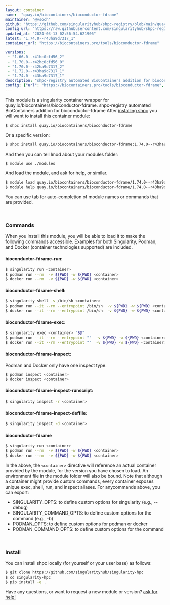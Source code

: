 ```yaml
---
layout: container
name:  "quay.io/biocontainers/bioconductor-fdrame"
maintainer: "@vsoch"
github: "https://github.com/singularityhub/shpc-registry/blob/main/quay.io/biocontainers/bioconductor-fdrame/container.yaml"
config_url: "https://raw.githubusercontent.com/singularityhub/shpc-registry/main/quay.io/biocontainers/bioconductor-fdrame/container.yaml"
updated_at: "2024-03-13 02:56:54.621906"
latest: "1.74.0--r43ha9d7317_1"
container_url: "https://biocontainers.pro/tools/bioconductor-fdrame"

versions:
 - "1.66.0--r41hc0cfd56_2"
 - "1.70.0--r42hc0cfd56_0"
 - "1.70.0--r42ha9d7317_2"
 - "1.72.0--r43ha9d7317_1"
 - "1.74.0--r43ha9d7317_1"
description: "shpc-registry automated BioContainers addition for bioconductor-fdrame"
config: {"url": "https://biocontainers.pro/tools/bioconductor-fdrame", "maintainer": "@vsoch", "description": "shpc-registry automated BioContainers addition for bioconductor-fdrame", "latest": {"1.74.0--r43ha9d7317_1": "sha256:0bf58c0a1e848cce461e6dc619a09db13c7d580137f17ab2258631984180f9dd"}, "tags": {"1.66.0--r41hc0cfd56_2": "sha256:d794d14fe3eb4ffb17e694ce1c96f9758a4fe0628a2b4afb37b31e9347a75a80", "1.70.0--r42hc0cfd56_0": "sha256:605530d62f299f7038896709cf76176daf031cb31348264c76455bd4b5796f07", "1.70.0--r42ha9d7317_2": "sha256:ffa3d02bb29fcfb3132a68c730f59c9a51082dc1d42d23fef13f16aca2229ade", "1.72.0--r43ha9d7317_1": "sha256:78e7ff30c2851b4bc4f1b122b83f8cfaf50378f6f12fdad5a0d390ef62cf4a87", "1.74.0--r43ha9d7317_1": "sha256:0bf58c0a1e848cce461e6dc619a09db13c7d580137f17ab2258631984180f9dd"}, "docker": "quay.io/biocontainers/bioconductor-fdrame"}
---
```


This module is a singularity container wrapper for quay.io/biocontainers/bioconductor-fdrame.
shpc-registry automated BioContainers addition for bioconductor-fdrame
After [installing shpc](#install) you will want to install this container module:


```bash
$ shpc install quay.io/biocontainers/bioconductor-fdrame
```

Or a specific version:

```bash
$ shpc install quay.io/biocontainers/bioconductor-fdrame:1.74.0--r43ha9d7317_1
```

And then you can tell lmod about your modules folder:

```bash
$ module use ./modules
```

And load the module, and ask for help, or similar.

```bash
$ module load quay.io/biocontainers/bioconductor-fdrame/1.74.0--r43ha9d7317_1
$ module help quay.io/biocontainers/bioconductor-fdrame/1.74.0--r43ha9d7317_1
```

You can use tab for auto-completion of module names or commands that are provided.

<br>

### Commands

When you install this module, you will be able to load it to make the following commands accessible.
Examples for both Singularity, Podman, and Docker (container technologies supported) are included.

#### bioconductor-fdrame-run:

```bash
$ singularity run <container>
$ podman run --rm  -v ${PWD} -w ${PWD} <container>
$ docker run --rm  -v ${PWD} -w ${PWD} <container>
```

#### bioconductor-fdrame-shell:

```bash
$ singularity shell -s /bin/sh <container>
$ podman run --it --rm --entrypoint /bin/sh  -v ${PWD} -w ${PWD} <container>
$ docker run --it --rm --entrypoint /bin/sh  -v ${PWD} -w ${PWD} <container>
```

#### bioconductor-fdrame-exec:

```bash
$ singularity exec <container> "$@"
$ podman run --it --rm --entrypoint ""  -v ${PWD} -w ${PWD} <container> "$@"
$ docker run --it --rm --entrypoint ""  -v ${PWD} -w ${PWD} <container> "$@"
```

#### bioconductor-fdrame-inspect:

Podman and Docker only have one inspect type.

```bash
$ podman inspect <container>
$ docker inspect <container>
```

#### bioconductor-fdrame-inspect-runscript:

```bash
$ singularity inspect -r <container>
```

#### bioconductor-fdrame-inspect-deffile:

```bash
$ singularity inspect -d <container>
```



#### bioconductor-fdrame

```bash
$ singularity run <container>
$ podman run --rm  -v ${PWD} -w ${PWD} <container>
$ docker run --rm  -v ${PWD} -w ${PWD} <container>
```


In the above, the `<container>` directive will reference an actual container provided
by the module, for the version you have chosen to load. An environment file in the
module folder will also be bound. Note that although a container
might provide custom commands, every container exposes unique exec, shell, run, and
inspect aliases. For anycommands above, you can export:

 - SINGULARITY_OPTS: to define custom options for singularity (e.g., --debug)
 - SINGULARITY_COMMAND_OPTS: to define custom options for the command (e.g., -b)
 - PODMAN_OPTS: to define custom options for podman or docker
 - PODMAN_COMMAND_OPTS: to define custom options for the command

<br>

### Install

You can install shpc locally (for yourself or your user base) as follows:

```bash
$ git clone https://github.com/singularityhub/singularity-hpc
$ cd singularity-hpc
$ pip install -e .
```

Have any questions, or want to request a new module or version? [ask for help!](https://github.com/singularityhub/singularity-hpc/issues)